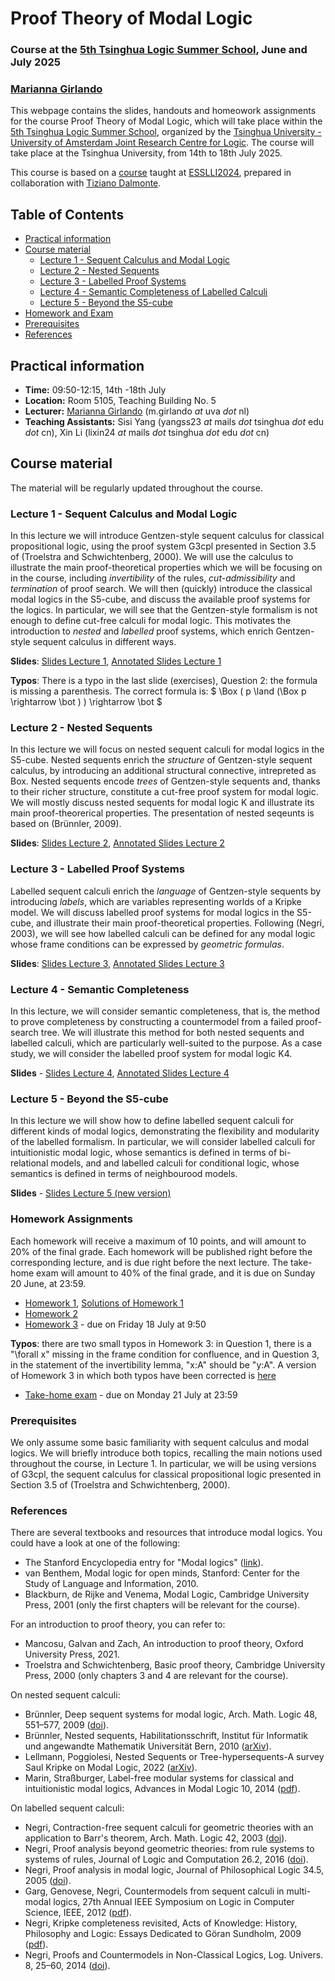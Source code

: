 # Proof Theory of Modal Logic
### Course at the [5th Tsinghua Logic Summer School](https://tsinghualogic.net/JRC/toss/), June and July 2025
### [Marianna Girlando](https://www.mariannagirlando.com/Girlando.html)



This webpage contains the slides, handouts and homeowork assignments for the course Proof Theory of Modal Logic, which will take place within the [5th Tsinghua Logic Summer School](https://tsinghualogic.net/JRC/toss/), organized by the [Tsinghua University - University of Amsterdam Joint Research Centre for Logic](https://tsinghualogic.net/JRC/). The course will take place at the Tsinghua University, from 14th to 18th July 2025.

This course is based on a [course](https://esslli24-pfthml.github.io/esslli24PfThML.github.io/) taught at [ESSLLI2024](https://2024.esslli.eu/), prepared in collaboration with [Tiziano Dalmonte](https://dev-www.unibz.it/en/faculties/engineering/academic-staff/person/47069-tiziano-dalmonte).


## Table of Contents
- [Practical information](#info)
- [Course material ](#material)
  - [Lecture 1 - Sequent Calculus and Modal Logic ](#lecture-1---sequent-calculus-and-modal-logic-)
  - [Lecture 2 - Nested Sequents ](#lecture-2---nested-sequents-)
  - [Lecture 3 - Labelled Proof Systems ](#lecture-3---labelled-proof-systems-)
  - [Lecture 4 - Semantic Completeness of Labelled Calculi  ](#lecture-4---semantic-completeness-of-labelled-calculi--)
  - [Lecture 5 - Beyond the S5-cube ](#lecture-5---beyond-the-s5-cube-)
- [Homework and Exam ](#homework-assignments-)
- [Prerequisites ](#prerequisites-)
- [References ](#references-)

## Practical information <a name="info"></a>
- **Time:** 09:50-12:15, 14th -18th July 
- **Location:** Room 5105, Teaching Building No. 5
- **Lecturer:** [Marianna Girlando](https://www.mariannagirlando.com/Girlando.html) (m.girlando _at_ uva _dot_ nl)
- **Teaching Assistants:** Sisi Yang (yangss23 _at_ mails _dot_ tsinghua _dot_ edu _dot_ cn), Xin Li (lixin24 _at_ mails _dot_ tsinghua _dot_ edu _dot_ cn)


## Course material <a name="material"></a>
The material will be regularly updated throughout the course.

### Lecture 1 - Sequent Calculus and Modal Logic <a name="l1"></a>
In this lecture we will introduce Gentzen-style sequent calculus for classical propositional logic, using the proof system G3cpl presented in Section 3.5 of (Troelstra and Schwichtenberg, 2000). We will use the calculus to illustrate the main proof-theoretical properties which we will be focusing on in the course, including *invertibility* of the rules, *cut-admissibility* and *termination* of proof search. We will then (quickly) introduce the classical modal logics in the S5-cube, and discuss the available proof systems for the logics. In particular, we will see that the Gentzen-style formalism is not enough to define cut-free calculi for modal logic. This motivates the introduction to *nested* and *labelled* proof systems, which enrich Gentzen-style sequent calculus in different ways.


**Slides**: [Slides Lecture 1](lectures/lecture_1_toss25.pdf), [Annotated Slides Lecture 1](lectures/lecture_1_toss25_annotated.pdf)

**Typos**: There is a typo in the last slide (exercises), Question 2: the formula is missing a parenthesis. The correct formula is: $ \Box ( p \land (\Box p \rightarrow \bot ) ) \rightarrow \bot $

### Lecture 2 - Nested Sequents <a name="l2"></a>
In this lecture we will focus on nested sequent calculi for modal logics in the S5-cube. Nested sequents enrich the *structure* of Gentzen-style sequent calculus, by introducing an additional structural connective, intrepreted as Box. Nested sequents encode *trees* of Gentzen-style sequents and, thanks to their richer structure, constitute a cut-free proof system for modal logic. We will mostly discuss nested sequents for modal logic K and illustrate its main proof-theorerical properties.
The presentation of nested seqeunts is based on (Brünnler, 2009).


**Slides**: [Slides Lecture 2](lectures/lecture2_toss25.pdf), [Annotated Slides Lecture 2](lectures/lecture2_toss25_annotated.pdf)


### Lecture 3 - Labelled Proof Systems <a name="l3"></a>
Labelled sequent calculi enrich the *language* of  Gentzen-style sequents by introducing *labels*, which are variables representing worlds of a Kripke model. We will discuss labelled proof systems for modal logics in the S5-cube, and illustrate their main proof-theoretical properties. Following (Negri, 2003), we will see how labelled calculi can be defined for any modal logic whose frame conditions can be expressed by *geometric formulas*.  

**Slides**: [Slides Lecture 3](lectures/lecture3_toss25.pdf), [Annotated Slides Lecture 3](lectures/lecture3_toss25_annotated.pdf)



### Lecture 4 - Semantic Completeness  <a name="l4"></a>
In this lecture, we will consider semantic completeness, that is, the method to prove completeness by constructing a countermodel from a failed proof-search tree. We will illustrate this method for both nested sequents and labelled calculi, which are particularly well-suited to the purpose. As a case study, we will consider the labelled proof system for modal logic K4.

**Slides** - [Slides Lecture 4](lectures/lecture4_toss25.pdf), [Annotated Slides Lecture 4](lectures/lecture4_toss25_annotated.pdf)




### Lecture 5 - Beyond the S5-cube <a name="l5"></a>
In this lecture we will show how to define labelled sequent calculi for different kinds of modal logics, demonstrating the flexibility and modularity of the labelled formalism. In particular, we will consider labelled calculi for intuitionistic modal logic, whose semantics is defined in terms of bi-relational models, and
and labelled calculi for conditional logic, whose semantics is defined in terms of neighbourood models.

**Slides** - [Slides Lecture 5 (new version)](lectures/lecture5_toss25_new.pdf)



### Homework Assignments <a name="homs"></a> 
Each homework will receive a maximum of 10 points, and will amount to 20% of the final grade. Each homework will be published right before the corresponding 
lecture, and is due right before the next lecture. 
The take-home exam will amount to 40% of the final grade, and it is due on Sunday 20 June, at 23:59.  
- [Homework 1](homework/homework-1.pdf), [Solutions of Homework 1](homework/H1_solutions.pdf)
- [Homework 2](homework/c)
- [Homework 3](homework/homework-3.pdf) - due on Friday 18 July at 9:50

**Typos**: there are two small typos in Homework 3: in Question 1, there is a "\forall x" missing in the frame condition for confluence, and in Question 3, in the statement of the invertibility lemma, "x:A" should be "y:A". A version of Homework 3 in which both typos have been corrected is [here](homework/homework-3-new.pdf)
- [Take-home exam](take-home-exam.pdf) - due on Monday 21 July at 23:59 


### Prerequisites <a name="pre"></a>
We only assume some basic familiarity with sequent calculus and modal logics. We will briefly introduce both topics, recalling the main notions used throughout the course, in Lecture 1. In particular, we will be using versions of G3cpl, the sequent calculus for classical propositional logic presented in Section 3.5 of (Troelstra and Schwichtenberg, 2000).


### References <a name="refs"></a>
There are several textbooks and resources that introduce modal logics. You could have a look at one of the following:
- The Stanford Encyclopedia entry for "Modal logics" ([link](https://seop.illc.uva.nl/entries/logic-modal/)).
- van Benthem, Modal logic for open minds, Stanford: Center for the Study of Language and Information, 2010.
- Blackburn, de Rijke and Venema, Modal Logic, Cambridge University Press, 2001 (only the first chapters will be relevant for the course).

For an introduction to proof theory, you can refer to:
- Mancosu, Galvan and Zach, An introduction to proof theory, Oxford University Press, 2021.
- Troelstra and Schwichtenberg, Basic proof theory, Cambridge University Press, 2000 (only chapters 3 and 4 are relevant for the course).

On nested sequent calculi:
- Brünnler, Deep sequent systems for modal logic, Arch. Math. Logic 48, 551–577, 2009 ([doi](https://link.springer.com/article/10.1007/s00153-009-0137-3)).
- Brünnler, Nested sequents, Habilitationsschrift, Institut für Informatik und angewandte Mathematik Universität Bern, 2010 ([arXiv](https://arxiv.org/abs/1004.1845)).
- Lellmann, Poggiolesi, Nested Sequents or Tree-hypersequents-A survey Saul Kripke on Modal Logic, 2022 ([arXiv](https://hal.science/hal-03590537/)).
- Marin, Straßburger, Label-free modular systems for classical and intuitionistic modal logics, Advances in Modal Logic 10, 2014 ([pdf](http://www.aiml.net/volumes/volume10/Marin-Strassburger.pdf)).


On labelled sequent calculi:
- Negri, Contraction-free sequent calculi for geometric theories with an application to Barr's theorem, Arch. Math. Logic 42, 2003 ([doi](https://link.springer.com/article/10.1007/s001530100124)).
- Negri, Proof analysis beyond geometric theories: from rule systems to systems of rules, Journal of Logic and Computation 26.2, 2016 ([doi](https://academic.oup.com/logcom/article-abstract/26/2/513/2579508?login=false)).
- Negri, Proof analysis in modal logic, Journal of Philosophical Logic 34.5, 2005 ([doi](https://link.springer.com/article/10.1007/s10992-005-2267-3)).
- Garg, Genovese, Negri, Countermodels from sequent calculi in multi-modal logics, 27th Annual IEEE Symposium on Logic in Computer Science, IEEE, 2012 ([pdf](https://people.mpi-sws.org/~dg/papers/lics12.pdf)).
- Negri, Kripke completeness revisited, Acts of Knowledge: History, Philosophy and Logic: Essays Dedicated to Göran Sundholm, 2009 ([pdf](https://www.mv.helsinki.fi/home/negri/gkcrev.pdf)).
- Negri, Proofs and Countermodels in Non-Classical Logics, Log. Univers. 8, 25–60, 2014 ([doi](https://link.springer.com/article/10.1007/s11787-014-0097-1)).
